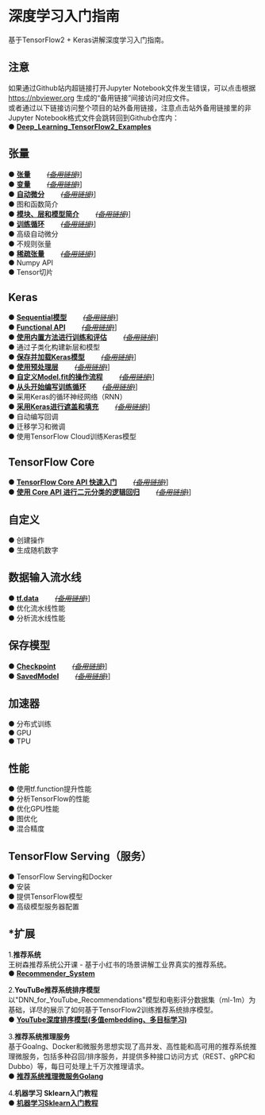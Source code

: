 # 深度学习入门指南
基于TensorFlow2 + Keras讲解深度学习入门指南。  

## 注意
如果通过Github站内超链接打开Jupyter Notebook文件发生错误，可以点击根据 https://nbviewer.org 生成的“备用链接”间接访问对应文件。  
或者通过以下链接访问整个项目的站外备用链接，注意点击站外备用链接里的非Jupyter Notebook格式文件会跳转回到Github仓库内：  
●  [**Deep_Learning_TensorFlow2_Examples**](https://nbviewer.org/github/solidglue/Deep_Learning_TensorFlow2_Examples/tree/master/)  


## 张量 
●  [**张量**](https://github.com/solidglue/TensorFlow2_Keras_Guide_API_Jupyter_Demo/blob/master/01_TensorFlow_basics/01_01_Tensors.ipynb)       [~~*(备用链接)*~~](https://nbviewer.org/github/solidglue/Deep_Learning_TensorFlow2_Examples/blob/master/01_TensorFlow_basics/01_01_Tensors.ipynb)]  
●  [**变量**](https://github.com/solidglue/TensorFlow2_Keras_Guide_API_Jupyter_Demo/blob/master/01_TensorFlow_basics/01_02_Variables.ipynb)       [~~*(备用链接)*~~](https://nbviewer.org/github/solidglue/Deep_Learning_TensorFlow2_Examples/blob/master/01_TensorFlow_basics/01_02_Variables.ipynb)]     
●  [**自动微分**](https://github.com/solidglue/TensorFlow2_Keras_Guide_API_Jupyter_Demo/blob/master/01_TensorFlow_basics/01_03_Automatic_differentiation.ipynb)       [~~*(备用链接)*~~](https://nbviewer.org/github/solidglue/Deep_Learning_TensorFlow2_Examples/blob/master/01_TensorFlow_basics/01_03_Automatic_differentiation.ipynb)]    
●  图和函数简介  
●  [**模块、层和模型简介**](https://github.com/solidglue/TensorFlow2_Keras_Guide_API_Jupyter_Demo/blob/master/01_TensorFlow_basics/01_05_Modules_layers_and_models.ipynb)       [~~*(备用链接)*~~](https://nbviewer.org/github/solidglue/Deep_Learning_TensorFlow2_Examples/blob/master/01_TensorFlow_basics/01_05_Modules_layers_and_models.ipynb)]    
●  [**训练循环**](https://github.com/solidglue/TensorFlow2_Keras_Guide_API_Jupyter_Demo/blob/master/01_TensorFlow_basics/01_06_Training_loops.ipynb)       [~~*(备用链接)*~~](https://nbviewer.org/github/solidglue/Deep_Learning_TensorFlow2_Examples/blob/master/01_TensorFlow_basics/01_06_Training_loops.ipynb)]    
●  高级自动微分  
●  不规则张量  
●  [**稀疏张量**](https://github.com/solidglue/TensorFlow2_Keras_Guide_API_Jupyter_Demo/blob/master/04_TensorFlow_in_depth/04_04_Sparse_tensor.ipynb)       [~~*(备用链接)*~~](https://nbviewer.org/github/solidglue/Deep_Learning_TensorFlow2_Examples/blob/master/04_TensorFlow_in_depth/04_04_Sparse_tensor.ipynb)]    
●  Numpy API  
●  Tensor切片  

## Keras
●  [**Sequential模型**](https://github.com/solidglue/TensorFlow2_Keras_Guide_API_Jupyter_Demo/blob/master/02_Keras/02_01_The_sequential_model.ipynb)       [~~*(备用链接)*~~](https://nbviewer.org/github/solidglue/Deep_Learning_TensorFlow2_Examples/blob/master/02_Keras/02_01_The_sequential_model.ipynb)]    
●  [**Functional API**](https://github.com/solidglue/TensorFlow2_Keras_Guide_API_Jupyter_Demo/blob/master/02_Keras/02_02_The_functional_API.ipynb)       [~~*(备用链接)*~~](https://nbviewer.org/github/solidglue/Deep_Learning_TensorFlow2_Examples/blob/master/02_Keras/02_02_The_functional_API.ipynb)]    
●  [**使用内置方法进行训练和评估**](https://github.com/solidglue/TensorFlow2_Keras_Guide_API_Jupyter_Demo/blob/master/02_Keras/02_03_Training_evaluation_with_the_built_in_methods.ipynb)       [~~*(备用链接)*~~](https://nbviewer.org/github/solidglue/Deep_Learning_TensorFlow2_Examples/blob/master/02_Keras/02_03_Training_evaluation_with_the_built_in_methods.ipynb)]    
●  通过子类化构建新层和模型  
●  [**保存并加载Keras模型**](https://github.com/solidglue/TensorFlow2_Keras_Guide_API_Jupyter_Demo/blob/master/02_Keras/02_05_Serialization_and_saving.ipynb)       [~~*(备用链接)*~~](https://nbviewer.org/github/solidglue/Deep_Learning_TensorFlow2_Examples/blob/master/02_Keras/02_05_Serialization_and_saving.ipynb)]    
●  [**使用预处理层**](https://github.com/solidglue/TensorFlow2_Keras_Guide_API_Jupyter_Demo/blob/master/02_Keras/02_07_Working_with_preprocessing_layers.ipynb)       [~~*(备用链接)*~~](https://nbviewer.org/github/solidglue/Deep_Learning_TensorFlow2_Examples/blob/master/02_Keras/02_07_Working_with_preprocessing_layers.ipynb)]    
●  [**自定义Model.fit的操作流程**](https://github.com/solidglue/TensorFlow2_Keras_Guide_API_Jupyter_Demo/blob/master/02_Keras/02_08_Customizing_what_happens_in_fit.ipynb)       [~~*(备用链接)*~~](https://nbviewer.org/github/solidglue/Deep_Learning_TensorFlow2_Examples/blob/master/02_Keras/02_08_Customizing_what_happens_in_fit.ipynb)]    
●  [**从头开始编写训练循环**](https://github.com/solidglue/TensorFlow2_Keras_Guide_API_Jupyter_Demo/blob/master/02_Keras/02_09_Writing_a_training_loop_from_scratch.ipynb)       [~~*(备用链接)*~~](https://nbviewer.org/github/solidglue/Deep_Learning_TensorFlow2_Examples/blob/master/02_Keras/02_09_Writing_a_training_loop_from_scratch.ipynb)]    
●  采用Keras的循环神经网络（RNN）  
●  [**采用Keras进行遮盖和填充**](https://github.com/solidglue/TensorFlow2_Keras_Guide_API_Jupyter_Demo/blob/master/02_Keras/02_11_Understading_masking_and_padding.ipynb)       [~~*(备用链接)*~~](https://nbviewer.org/github/solidglue/Deep_Learning_TensorFlow2_Examples/blob/master/02_Keras/02_11_Understading_masking_and_padding.ipynb)]    
●  自动编写回调  
●  迁移学习和微调  
●  使用TensorFlow Cloud训练Keras模型  

## TensorFlow Core
●  [**TensorFlow Core API 快速入门**](https://github.com/solidglue/TensorFlow2_Keras_Guide_API_Jupyter_Demo/blob/master/03_Build_with_Core/03_01_Quickstart_for_core.ipynb)       [~~*(备用链接)*~~](https://nbviewer.org/github/solidglue/Deep_Learning_TensorFlow2_Examples/blob/master/03_Build_with_Core/03_01_Quickstart_for_core.ipynb)]    
●  [**使用 Core API 进行二元分类的逻辑回归**](https://github.com/solidglue/TensorFlow2_Keras_Guide_API_Jupyter_Demo/blob/master/03_Build_with_Core/03_02_Logistic_regression.ipynb)       [~~*(备用链接)*~~](https://nbviewer.org/github/solidglue/Deep_Learning_TensorFlow2_Examples/blob/master/03_Build_with_Core/03_02_Logistic_regression.ipynb)]    

## 自定义
●  创建操作  
●  生成随机数字  

## 数据输入流水线
●  [**tf.data**](https://github.com/solidglue/TensorFlow2_Keras_Guide_API_Jupyter_Demo/blob/master/06_Data_input_pipelines/06_01_tfdata.ipynb)       [~~*(备用链接)*~~](https://nbviewer.org/github/solidglue/Deep_Learning_TensorFlow2_Examples/blob/master/06_Data_input_pipelines/06_01_tfdata.ipynb)]    
●  优化流水线性能  
●  分析流水线性能  

## 保存模型
●  [**Checkpoint**](https://github.com/solidglue/TensorFlow2_Keras_Guide_API_Jupyter_Demo/blob/master/07_Import_and_export/07_01_Checkpoint.ipynb)       [~~*(备用链接)*~~](https://nbviewer.org/github/solidglue/Deep_Learning_TensorFlow2_Examples/blob/master/07_Import_and_export/07_01_Checkpoint.ipynb)]    
●  [**SavedModel**](https://github.com/solidglue/Deep_Learning_TensorFlow2_Examples/blob/master/07_Import_and_export/07_02_SaveModel.ipynb)       [~~*(备用链接)*~~](https://nbviewer.org/github/solidglue/Deep_Learning_TensorFlow2_Examples/blob/master/07_Import_and_export/07_02_SaveModel.ipynb)]   

## 加速器
●  分布式训练  
●  GPU  
●  TPU  

## 性能
●  使用tf.function提升性能  
●  分析TensorFlow的性能  
●  优化GPU性能  
●  图优化  
●  混合精度  

## TensorFlow Serving（服务）
●  TensorFlow Serving和Docker  
●  安装  
●  提供TensorFlow模型  
●  高级模型服务器配置  


## *扩展

1.**推荐系统**  
王树森推荐系统公开课 - 基于小红书的场景讲解工业界真实的推荐系统。  
●  [**Recommender_System**](https://github.com/solidglue/Recommender_System) 

2.**YouTuBe推荐系统排序模型**  
以"DNN_for_YouTube_Recommendations"模型和电影评分数据集（ml-1m）为基础，详尽的展示了如何基于TensorFlow2训练推荐系统排序模型。  
●  [**YouTube深度排序模型(多值embedding、多目标学习)**](https://github.com/solidglue/DNN_for_YouTube_Recommendations) 

3.**推荐系统推理服务**  
基于Goalng、Docker和微服务思想实现了高并发、高性能和高可用的推荐系统推理微服务，包括多种召回/排序服务，并提供多种接口访问方式（REST、gRPC和Dubbo）等，每日可处理上千万次推理请求。   
● [**推荐系统推理微服务Golang**](https://github.com/solidglue/Recommender_System_Inference_Services)  

4.**机器学习 Sklearn入门教程**  
●  [**机器学习Sklearn入门教程**](https://github.com/solidglue/Machine_Learning_Sklearn_Examples)  
